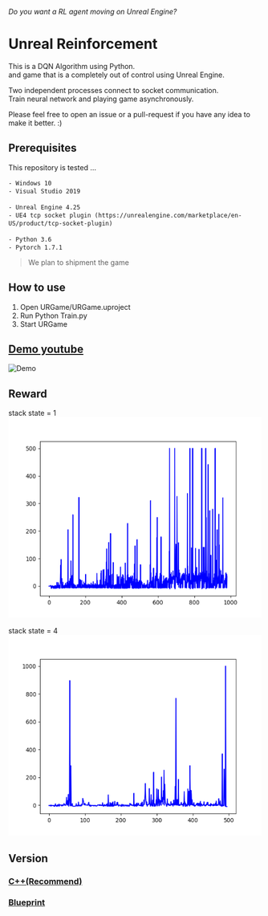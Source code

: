 *Do you want a RL agent moving on Unreal Engine?*

# Unreal Reinforcement

This is a DQN Algorithm using Python.  
and game that is a completely out of control using Unreal Engine.  

Two independent processes connect to socket communication.  
Train neural network and playing game asynchronously.  


Please feel free to open an issue or a pull-request if you have any idea to make it better. :)



## Prerequisites
This repository is tested ...
```
- Windows 10
- Visual Studio 2019

- Unreal Engine 4.25
- UE4 tcp socket plugin (https://unrealengine.com/marketplace/en-US/product/tcp-socket-plugin)

- Python 3.6
- Pytorch 1.7.1
```
> We plan to shipment the game

## How to use
1. Open URGame/URGame.uproject
2. Run Python Train.py
3. Start URGame
   
## [Demo youtube](https://www.youtube.com/watch?v=9NzTpVfRoCg)
![Demo](img/Demo.gif)  
## Reward
stack state = 1  
<img src="img/epsoid1000.png" height="400">  

stack state = 4  
<img src="img/epsoid500-stackstate-4.png" height="400">  

## Version
### [C++(Recommend)](https://github.com/SHSongs/UnrealReinforcement/tree/cpp)  
### [Blueprint](https://github.com/SHSongs/UnrealReinforcement/tree/blueprint)

